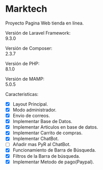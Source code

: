 # Marktech
Proyecto Pagina Web tienda en línea.

Versión de Laravel Framework:<br>
9.3.0

Versión de Composer:<br>
2.3.7

Versión de PHP:<br>
8.1.0

Versión de MAMP:<br>
5.0.5

Caracteristicas:
- [x] Layout Principal.
- [x] Modo administrador.
- [x] Envio de correos.
- [x] Implementar Base de Datos.
- [x] Implementar Articulos en base de datos.
- [x] Implementar Carrito de compras.
- [x] Implementar ChatBot.
- [ ] Añadir mas PyR al ChatBot.
- [x] Funcionamiento de Barra de Búsqueda.
- [x] Filtros de la Barra de búsqueda.
- [x] Implementar Metodo de pago(Paypal).
